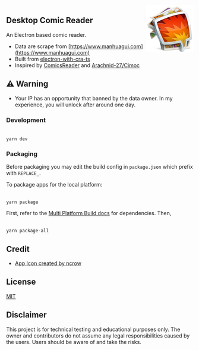 <img src="./internals/128x128.png" align="right">

## Desktop Comic Reader

An Electron based comic reader.

- Data are scrape from [https://www.manhuagui.com](https://www.manhuagui.com)
- Built from [electron-with-cra-ts](https://github.com/Pong420/electron-with-cra-ts)
- Inspired by [ComicsReader](https://github.com/ComicsReader/app) and [Arachnid-27/Cimoc](https://github.com/Arachnid-27/Cimoc)

## :warning: Warning

- Your IP has an opportunity that banned by the data owner. In my experience, you will unlock after around one day.

### Development

```

yarn dev

```

### Packaging

Before packaging you may edit the build config in `package.json` which prefix with `REPLACE_`.

To package apps for the local platform:

```

yarn package

```

First, refer to the [Multi Platform Build docs](https://www.electron.build/multi-platform-build) for dependencies. Then,

```

yarn package-all

```

## Credit

- [App Icon created by ncrow](https://www.deviantart.com/ncrow/art/ComicBunch-Icon-189969026)

## License

[MIT](./LICENSE)

## Disclaimer

This project is for technical testing and educational purposes only. The owner and contributors do not assume any legal responsibilities caused by the users. Users should be aware of and take the risks.
